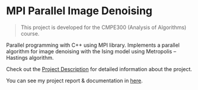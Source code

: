 # MPI Parallel Image Denoising

> This project is developed for the CMPE300 (Analysis of Algorithms) course.


Parallel programming with C++ using MPI library. Implements a parallel algorithm for image denoising with the Ising model using Metropolis – Hastings algorithm.

Check out the [Project Description](https://github.com/hsnbsrbalaban/CmpE-university-projects/blob/master/CmpE300-AnalysisOfAlgorithms/mpi-parallel-image-denoising/Project_Description.pdf) for detailed information about the project.

You can see my project report & documentation in [here](https://github.com/hsnbsrbalaban/CmpE-university-projects/blob/master/CmpE300-AnalysisOfAlgorithms/mpi-parallel-image-denoising/MPI_Project%20Documentation.pdf).
